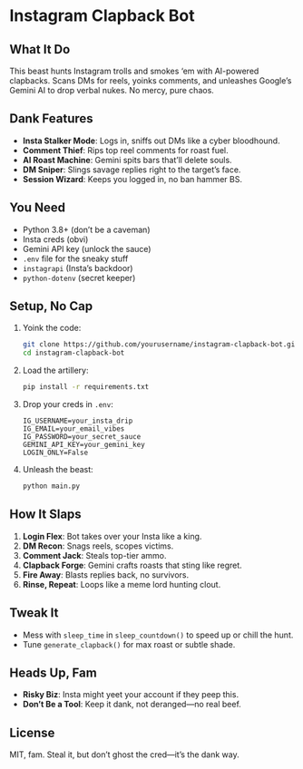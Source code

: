
# Instagram Clapback Bot

## What It Do
This beast hunts Instagram trolls and smokes ‘em with AI-powered clapbacks. Scans DMs for reels, yoinks comments, and unleashes Google’s Gemini AI to drop verbal nukes. No mercy, pure chaos.

## Dank Features
- **Insta Stalker Mode**: Logs in, sniffs out DMs like a cyber bloodhound.
- **Comment Thief**: Rips top reel comments for roast fuel.
- **AI Roast Machine**: Gemini spits bars that’ll delete souls.
- **DM Sniper**: Slings savage replies right to the target’s face.
- **Session Wizard**: Keeps you logged in, no ban hammer BS.

## You Need
- Python 3.8+ (don’t be a caveman)
- Insta creds (obvi)
- Gemini API key (unlock the sauce)
- `.env` file for the sneaky stuff
- `instagrapi` (Insta’s backdoor)
- `python-dotenv` (secret keeper)

## Setup, No Cap
1. Yoink the code:
   ```sh
   git clone https://github.com/yourusername/instagram-clapback-bot.git
   cd instagram-clapback-bot
   ```

2. Load the artillery:
   ```sh
   pip install -r requirements.txt
   ```

3. Drop your creds in `.env`:
   ```env
   IG_USERNAME=your_insta_drip
   IG_EMAIL=your_email_vibes
   IG_PASSWORD=your_secret_sauce
   GEMINI_API_KEY=your_gemini_key
   LOGIN_ONLY=False
   ```

4. Unleash the beast:
   ```sh
   python main.py
   ```

## How It Slaps
1. **Login Flex**: Bot takes over your Insta like a king.
2. **DM Recon**: Snags reels, scopes victims.
3. **Comment Jack**: Steals top-tier ammo.
4. **Clapback Forge**: Gemini crafts roasts that sting like regret.
5. **Fire Away**: Blasts replies back, no survivors.
6. **Rinse, Repeat**: Loops like a meme lord hunting clout.

## Tweak It
- Mess with `sleep_time` in `sleep_countdown()` to speed up or chill the hunt.
- Tune `generate_clapback()` for max roast or subtle shade.

## Heads Up, Fam
- **Risky Biz**: Insta might yeet your account if they peep this.
- **Don’t Be a Tool**: Keep it dank, not deranged—no real beef.

## License
MIT, fam. Steal it, but don’t ghost the cred—it’s the dank way.

